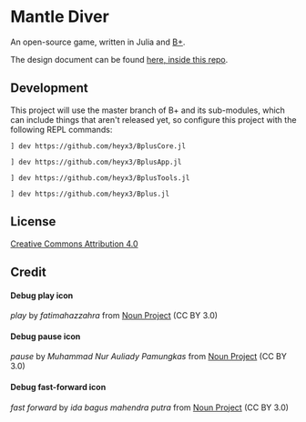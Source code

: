 # Mantle Diver

An open-source game, written in Julia and [B+](http://github.com/heyx3/B-plus).

The design document can be found [here, inside this repo](design_docs/main.md).

## Development

This project will use the master branch of B+ and its sub-modules, which can include things that aren't released yet, so configure this project with the following REPL commands:

`] dev https://github.com/heyx3/BplusCore.jl`

`] dev https://github.com/heyx3/BplusApp.jl`

`] dev https://github.com/heyx3/BplusTools.jl`

`] dev https://github.com/heyx3/Bplus.jl`

## License

[Creative Commons Attribution 4.0](LICENSE)

## Credit

#### Debug play icon

*play* by *fatimahazzahra* from [Noun Project](https://thenounproject.com/browse/icons/term/play/) (CC BY 3.0)

#### Debug pause icon

*pause* by *Muhammad Nur Auliady Pamungkas* from [Noun Project](https://thenounproject.com/browse/icons/term/pause/) (CC BY 3.0)

#### Debug fast-forward icon

*fast forward* by *ida bagus mahendra putra* from [Noun Project](https://thenounproject.com/browse/icons/term/fast-forward/) (CC BY 3.0)
